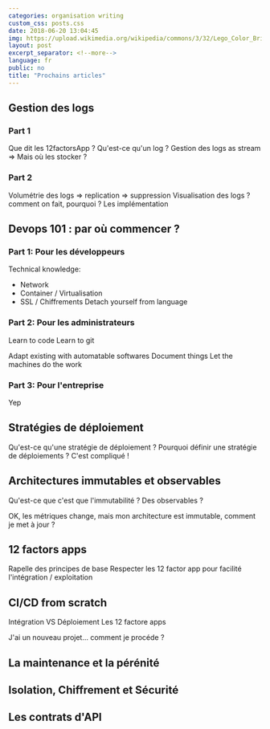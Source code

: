 ```yaml
---
categories: organisation writing
custom_css: posts.css
date: 2018-06-20 13:04:45
img: https://upload.wikimedia.org/wikipedia/commons/3/32/Lego_Color_Bricks.jpg
layout: post
excerpt_separator: <!--more-->
language: fr
public: no
title: "Prochains articles"
---
```


## Gestion des logs

### Part 1
Que dit les 12factorsApp ? Qu'est-ce qu'un log ?
Gestion des logs as stream => Mais où les stocker ?

### Part 2

Volumétrie des logs => replication => suppression
Visualisation des logs ? comment on fait, pourquoi ?
Les implémentation

## Devops 101 : par où commencer ?

### Part 1: Pour les développeurs

Technical knowledge:
  * Network
  * Container / Virtualisation
  * SSL / Chiffrements
Detach yourself from language

### Part 2: Pour les administrateurs

Learn to code
Learn to git

Adapt existing with automatable softwares
Document things
Let the machines do the work

### Part 3: Pour l'entreprise

Yep

## Stratégies de déploiement

Qu'est-ce qu'une stratégie de déploiement ?
Pourquoi définir une stratégie de déploiements ?
C'est compliqué !

## Architectures immutables et observables

Qu'est-ce que c'est que l'immutabilité ?
Des observables ?

OK, les métriques change, mais mon architecture est immutable, comment je met à jour ?

## 12 factors apps

Rapelle des principes de base
Respecter les 12 factor app pour facilité l'intégration / exploitation

## CI/CD from scratch

Intégration VS Déploiement
Les 12 factore apps

J'ai un nouveau projet... comment je procéde ?

## La maintenance et la pérénité

## Isolation, Chiffrement et Sécurité

## Les contrats d'API
